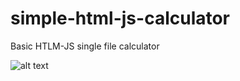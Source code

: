 # simple-html-js-calculator
Basic HTLM-JS single file calculator

![alt text](https://github.com/[username]/[reponame]/blob/[branch]/screenshot.png?raw=true)
